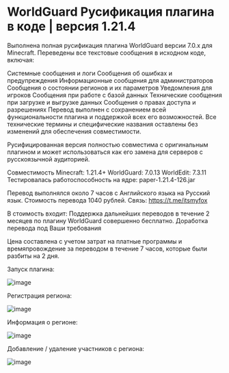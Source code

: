 # WorldGuard Русификация плагина в коде | версия 1.21.4

Выполнена полная русификация плагина WorldGuard версии 7.0.x для Minecraft. Переведены все текстовые сообщения в исходном коде, включая:

Системные сообщения и логи
Сообщения об ошибках и предупреждения
Информационные сообщения для администраторов
Сообщения о состоянии регионов и их параметров
Уведомления для игроков
Сообщения при работе с базой данных
Технические сообщения при загрузке и выгрузке данных
Сообщения о правах доступа и разрешениях
Перевод выполнен с сохранением всей функциональности плагина и поддержкой всех его возможностей. Все технические термины и специфические названия оставлены без изменений для обеспечения совместимости.

Русифицированная версия полностью совместима с оригинальным плагином и может использоваться как его замена для серверов с русскоязычной аудиторией.

Совместимость
Minecraft: 1.21.4+
WorldGuard: 7.0.13
WorldEdit: 7.3.11
Тестировалась работоспособность на ядре: paper-1.21.4-126.jar

Перевод выполнялся около 7 часов с Английского языка на Русский язык.
Стоимость перевода 1040 рублей.
Связь: https://t.me/itsmyfox


В стоимость входит:
Поддержка дальнейших переводов в течение 2 месяцев по плагину WorldGuard совершенно бесплатно.
Доработка перевода под Ваши требования

Цена составлена с учетом затрат на платные программы и времяпровождение за переводом в течение 7 часов, которые были разбиты на 2 дня.

Запуск плагина:

![image](https://github.com/user-attachments/assets/6da72e3d-1afa-4e68-919b-816d890cc34f)

Регистрация региона:

![image](https://github.com/user-attachments/assets/7093f193-872e-4043-9110-b3cb35e4a50d)

Информация о регионе:

![image](https://github.com/user-attachments/assets/a8634c43-2aac-4da1-9db7-d840f0db27ed)

Добавление / удаление участников с региона:

![image](https://github.com/user-attachments/assets/887f10b7-19cf-44b2-9c21-42e2102a5638)


